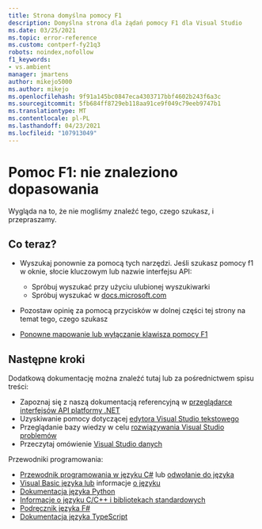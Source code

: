 ```yaml
---
title: Strona domyślna pomocy F1
description: Domyślna strona dla żądań pomocy F1 dla Visual Studio
ms.date: 03/25/2021
ms.topic: error-reference
ms.custom: contperf-fy21q3
robots: noindex,nofollow
f1_keywords:
- vs.ambient
manager: jmartens
author: mikejo5000
ms.author: mikejo
ms.openlocfilehash: 9f91a145bc0847eca4303717bbf4602b243f6a3c
ms.sourcegitcommit: 5fb684ff8729eb118aa91ce9f049c79eeb9747b1
ms.translationtype: MT
ms.contentlocale: pl-PL
ms.lasthandoff: 04/23/2021
ms.locfileid: "107913049"
---
```

# <a name="f1-help-match-not-found"></a>Pomoc F1: nie znaleziono dopasowania

Wygląda na to, że nie mogliśmy znaleźć tego, czego szukasz, i przepraszamy. 

## <a name="now-what"></a>Co teraz?

- Wyszukaj ponownie za pomocą tych narzędzi. Jeśli szukasz pomocy f1 w oknie, słocie kluczowym lub nazwie interfejsu API:
  - Spróbuj wyszukać przy użyciu ulubionej wyszukiwarki
  - Spróbuj wyszukać w [docs.microsoft.com](/)

- Pozostaw opinię za pomocą przycisków w dolnej części tej strony na temat tego, czego szukasz

- [Ponowne mapowanie lub wyłączanie klawisza pomocy F1](../not-in-toc/change-f1-help-key.md)


## <a name="next-steps"></a>Następne kroki

Dodatkową dokumentację można znaleźć tutaj lub za pośrednictwem spisu treści: 
- Zapoznaj się z naszą dokumentacją referencyjną w [przeglądarce interfejsów API platformy .NET](/dotnet/api/)
- Uzyskiwanie pomocy dotyczącej [edytora Visual Studio tekstowego](../../ide/writing-code-in-the-code-and-text-editor.md)
- Przeglądanie bazy wiedzy w celu [rozwiązywania Visual Studio problemów](/troubleshoot/visualstudio/welcome-visual-studio/)
- Przeczytaj omówienie [Visual Studio danych](../../get-started/visual-studio-ide.md)

Przewodniki programowania:
- [Przewodnik programowania w języku C#](/dotnet/csharp/programming-guide/) lub [odwołanie do języka](/dotnet/csharp/language-reference/)
- [Visual Basic języka lub](/dotnet/visual-basic/programming-guide/language-features/) informacje [o języku](/dotnet/visual-basic/language-reference/)
- [Dokumentacja języka Python](https://docs.python.org/)
- [Informacje o języku C/C++ i bibliotekach standardowych](/cpp/cpp/c-cpp-language-and-standard-libraries)
- [Podręcznik języka F#](/dotnet/fsharp/)
- [Dokumentacja języka TypeScript](https://www.typescriptlang.org/docs)

